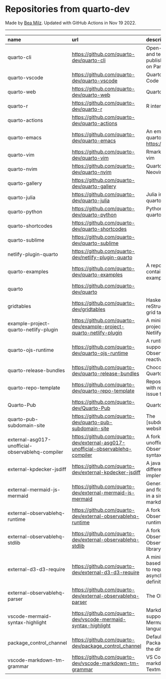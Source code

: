 # Repositories from quarto-dev
Made by [Bea Milz](https://twitter.com/beamilz).
Updated with GitHub Actions in Nov 19 2022.
<hr> 

|name                                             |url                                                                            |description                                                                         | stars| forks| open_issues|
|:------------------------------------------------|:------------------------------------------------------------------------------|:-----------------------------------------------------------------------------------|-----:|-----:|-----------:|
|quarto-cli                                       |https://github.com/quarto-dev/quarto-cli                                       |Open-source scientific and technical publishing system built on Pandoc.             |  1497|   123|         501|
|quarto-vscode                                    |https://github.com/quarto-dev/quarto-vscode                                    |Quarto extension for VS Code                                                        |   107|     9|          47|
|quarto-web                                       |https://github.com/quarto-dev/quarto-web                                       |Quarto website                                                                      |   105|   241|           5|
|quarto-r                                         |https://github.com/quarto-dev/quarto-r                                         |R interface to quarto-cli                                                           |    90|    11|          44|
|quarto-actions                                   |https://github.com/quarto-dev/quarto-actions                                   |                                                                                    |    68|    19|          21|
|quarto-emacs                                     |https://github.com/quarto-dev/quarto-emacs                                     |An emacs mode for quarto: https://quarto.org                                        |    55|     7|           3|
|quarto-vim                                       |https://github.com/quarto-dev/quarto-vim                                       |Rmarkdown support for vim                                                           |    43|    10|           6|
|quarto-nvim                                      |https://github.com/quarto-dev/quarto-nvim                                      |Quarto mode for Neovim                                                              |    26|     0|           2|
|quarto-gallery                                   |https://github.com/quarto-dev/quarto-gallery                                   |                                                                                    |    16|    11|           0|
|quarto-julia                                     |https://github.com/quarto-dev/quarto-julia                                     |Julia interface to quarto-cli                                                       |    11|     0|           5|
|quarto-python                                    |https://github.com/quarto-dev/quarto-python                                    |Python interface to quarto-cli                                                      |     8|     0|           0|
|quarto-shortcodes                                |https://github.com/quarto-dev/quarto-shortcodes                                |                                                                                    |     8|     1|           2|
|quarto-sublime                                   |https://github.com/quarto-dev/quarto-sublime                                   |                                                                                    |     7|     1|           1|
|netlify-plugin-quarto                            |https://github.com/quarto-dev/netlify-plugin-quarto                            |                                                                                    |     6|     1|           4|
|quarto-examples                                  |https://github.com/quarto-dev/quarto-examples                                  |A repository of self-contained quarto examples                                      |     6|     0|           0|
|quarto                                           |https://github.com/quarto-dev/quarto                                           |                                                                                    |     2|     2|           0|
|gridtables                                       |https://github.com/quarto-dev/gridtables                                       |Haskell parser for reStructuredText-style grid tables.                              |     2|     0|           4|
|example-project-quarto-netlify-plugin            |https://github.com/quarto-dev/example-project-quarto-netlify-plugin            |A minimal Quarto project using Quarto's Netlify plugin                              |     2|     0|           0|
|quarto-ojs-runtime                               |https://github.com/quarto-dev/quarto-ojs-runtime                               |A runtime for quarto's support of ObservableHQ's reactive Javascript                |     2|     1|           2|
|quarto-release-bundles                           |https://github.com/quarto-dev/quarto-release-bundles                           |Chocolatey package for Quarto                                                       |     1|     0|           1|
|quarto-repo-template                             |https://github.com/quarto-dev/quarto-repo-template                             |Repository template with readme styling, issue templates, etc                       |     0|     0|           0|
|Quarto-Pub                                       |https://github.com/quarto-dev/Quarto-Pub                                       |Quarto Pub                                                                          |     0|     0|           2|
|quarto-pub-subdomain-site                        |https://github.com/quarto-dev/quarto-pub-subdomain-site                        |The [subdomain].quarto.pub website                                                  |     0|     0|           0|
|external-asg017-unofficial-observablehq-compiler |https://github.com/quarto-dev/external-asg017-unofficial-observablehq-compiler |A fork of @asg017's unofficial compiler for Observable notebook syntax              |     0|     0|           0|
|external-kpdecker-jsdiff                         |https://github.com/quarto-dev/external-kpdecker-jsdiff                         |A javascript text differencing implementation.                                      |     0|     0|           0|
|external-mermaid-js-mermaid                      |https://github.com/quarto-dev/external-mermaid-js-mermaid                      |Generation of diagram and flowchart from text in a similar manner as markdown       |     0|     0|           0|
|external-observablehq-runtime                    |https://github.com/quarto-dev/external-observablehq-runtime                    |A fork of the Observable dataflow runtime.                                          |     0|     0|           0|
|external-observablehq-stdlib                     |https://github.com/quarto-dev/external-observablehq-stdlib                     |A fork of ObservableHQ's Observable standard library.                               |     0|     0|           0|
|external-d3-d3-require                           |https://github.com/quarto-dev/external-d3-d3-require                           |A minimal, promise-based implementation to require asynchronous module definitions. |     0|     0|           0|
|external-observablehq-parser                     |https://github.com/quarto-dev/external-observablehq-parser                     |The Observable parser.                                                              |     0|     0|           0|
|vscode-mermaid-syntax-highlight                  |https://github.com/quarto-dev/vscode-mermaid-syntax-highlight                  |Markdown syntax support for the Mermaid charting language                           |     0|     0|           0|
|package_control_channel                          |https://github.com/quarto-dev/package_control_channel                          |Default channel file for Package Control. Follow the directions at:                 |     0|     0|           0|
|vscode-markdown-tm-grammar                       |https://github.com/quarto-dev/vscode-markdown-tm-grammar                       |VS Code built-in markdown extension's Textmate grammar                              |     0|     0|           0|
